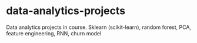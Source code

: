 # data-analytics-projects
Data analytics projects in course. Sklearn (scikit-learn), random forest, PCA, feature engineering, RNN, churn model
